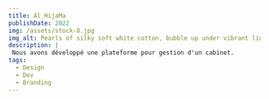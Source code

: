 ```yaml
---
title: Al_HijaMa
publishDate: 2022
img: /assets/stock-8.jpg
img_alt: Pearls of silky soft white cotton, bubble up under vibrant lighting
description: |
 Nous avons développé une plateforme pour gestion d'un cabinet.
tags:
  - Design
  - Dev
  - Branding
---
```



